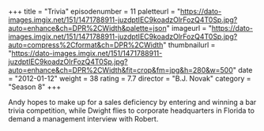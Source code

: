 +++
title = "Trivia"
episodenumber = 11
paletteurl = "https://dato-images.imgix.net/151/1471788911-juzdptIEC9koadzOlrFozQ4T0Sp.jpg?auto=enhance&ch=DPR%2CWidth&palette=json"
imageurl = "https://dato-images.imgix.net/151/1471788911-juzdptIEC9koadzOlrFozQ4T0Sp.jpg?auto=compress%2Cformat&ch=DPR%2CWidth"
thumbnailurl = "https://dato-images.imgix.net/151/1471788911-juzdptIEC9koadzOlrFozQ4T0Sp.jpg?auto=enhance&ch=DPR%2CWidth&fit=crop&fm=jpg&h=280&w=500"
date = "2012-01-12"
weight = 38
rating = 7.7
director = "B.J. Novak"
category = "Season 8"
+++

Andy hopes to make up for a sales deficiency by entering and winning a bar trivia competition, while Dwight flies to corporate headquarters in Florida to demand a management interview with Robert.